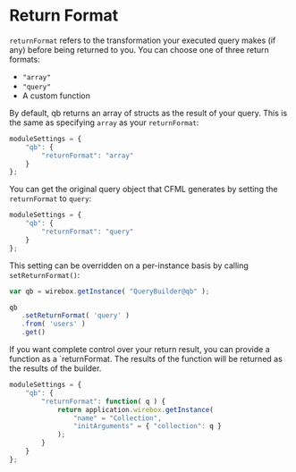 # Return Format

`returnFormat` refers to the transformation your executed query makes \(if any\) before being returned to you. You can choose one of three return formats:

* `"array"`
* `"query"`
* A custom function

By default, qb returns an array of structs as the result of your query. This is the same as specifying `array` as your `returnFormat`:


```javascript
moduleSettings = {
    "qb": {
        "returnFormat": "array"
    }
};
```


You can get the original query object that CFML generates by setting the `returnFormat` to `query`:


```javascript
moduleSettings = {
    "qb": {
        "returnFormat": "query"
    }
};
```


This setting can be overridden on a per-instance basis by calling `setReturnFormat()`:


```javascript
var qb = wirebox.getInstance( "QueryBuilder@qb" );

qb
   .setReturnFormat( 'query' )
   .from( 'users' )
   .get()
```


If you want complete control over your return result, you can provide a function as a `returnFormat. The results of the function will be returned as the results of the builder.


```javascript
moduleSettings = {
    "qb": {
        "returnFormat": function( q ) {
            return application.wirebox.getInstance(
                "name" = "Collection",
                "initArguments" = { "collection": q }
            );
        }
    }
};
```


